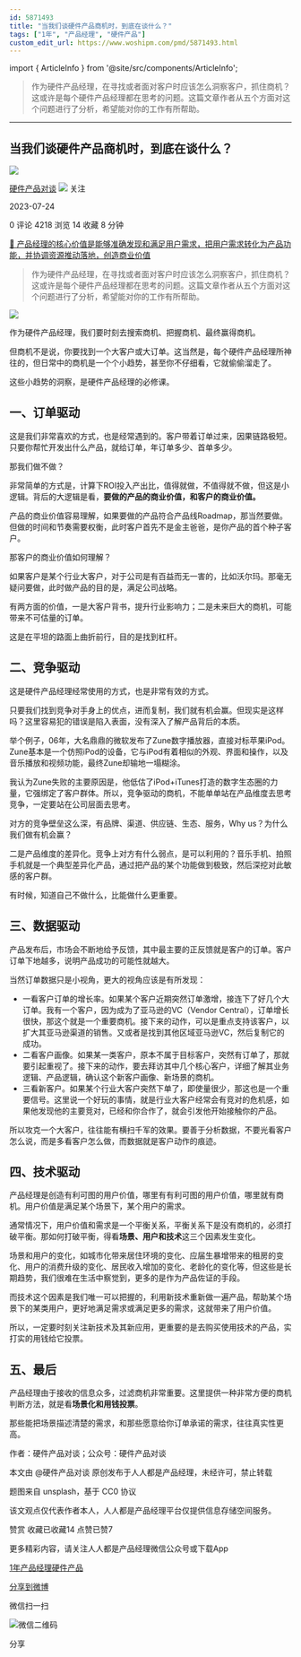 ```yaml
---
id: 5871493
title: "当我们谈硬件产品商机时，到底在谈什么？"
tags: ["1年", "产品经理", "硬件产品"]
custom_edit_url: https://www.woshipm.com/pmd/5871493.html
---
```

import { ArticleInfo } from '@site/src/components/ArticleInfo';

<ArticleInfo
    author="硬件产品对谈"
    authorLink="https://www.woshipm.com/u/1495237"
    published="2023-07-24"
    views={4218}
    comments={0}
    collects={14}
/>

> 作为硬件产品经理，在寻找或者面对客户时应该怎么洞察客户，抓住商机？这或许是每个硬件产品经理都在思考的问题。这篇文章作者从五个方面对这个问题进行了分析，希望能对你的工作有所帮助。

---

## 当我们谈硬件产品商机时，到底在谈什么？

[![](https://static.woshipm.com/passport_avatar_wx_20230204224924_8726.jpg?imageView2/1/w/72/h/72/q/100)](https://www.woshipm.com/u/1495237)

[硬件产品对谈](https://www.woshipm.com/u/1495237) ![](https://static.woshipm.com/tag/1101_1@2x.png) 关注

2023-07-24

0 评论 4218 浏览 14 收藏 8 分钟

[🔗 产品经理的核心价值是能够准确发现和满足用户需求，把用户需求转化为产品功能，并协调资源推动落地，创造商业价值](https://ke.qidianla.com/courses/90pm)

> 作为硬件产品经理，在寻找或者面对客户时应该怎么洞察客户，抓住商机？这或许是每个硬件产品经理都在思考的问题。这篇文章作者从五个方面对这个问题进行了分析，希望能对你的工作有所帮助。

![](https://image.woshipm.com/2023/04/13/904581aa-d9df-11ed-8440-00163e0b5ff3.jpg)

作为硬件产品经理，我们要时刻去搜索商机、把握商机、最终赢得商机。

但商机不是说，你要找到一个大客户或大订单。这当然是，每个硬件产品经理所神往的，但日常中的商机是一个个小趋势，甚至你不仔细看，它就偷偷溜走了。

这些小趋势的洞察，是硬件产品经理的必修课。

## 一、订单驱动

这是我们非常喜欢的方式，也是经常遇到的。客户带着订单过来，因果链路极短。只要你帮忙开发出什么产品，就给订单，年订单多少、首单多少。

那我们做不做？

非常简单的方式是，计算下ROI投入产出比，值得就做，不值得就不做，但这是小逻辑。背后的大逻辑是看，**要做的产品的商业价值，和客户的商业价值。**

产品的商业价值容易理解，如果要做的产品符合产品线Roadmap，那当然要做。但做的时间和节奏需要权衡，此时客户首先不是金主爸爸，是你产品的首个种子客户。

那客户的商业价值如何理解？

如果客户是某个行业大客户，对于公司是有百益而无一害的，比如沃尔玛。那毫无疑问要做，此时做产品的目的是，满足公司战略。

有两方面的价值，一是大客户背书，提升行业影响力；二是未来巨大的商机，可能带来不可估量的订单。

这是在平坦的路面上曲折前行，目的是找到杠杆。

## 二、竞争驱动

这是硬件产品经理经常使用的方式，也是非常有效的方式。

只要我们找到竞争对手身上的优点，进而复制，我们就有机会赢。但现实是这样吗？这里容易犯的错误是陷入表面，没有深入了解产品背后的本质。

举个例子，06年，大名鼎鼎的微软发布了Zune数字播放器，直接对标苹果iPod。Zune基本是一个仿照iPod的设备，它与iPod有着相似的外观、界面和操作，以及音乐播放和视频功能，最终Zune却输地一塌糊涂。

我认为Zune失败的主要原因是，他低估了iPod+iTunes打造的数字生态圈的力量，它强绑定了客户群体。所以，竞争驱动的商机，不能单单站在产品维度去思考竞争，一定要站在公司层面去思考。

对方的竞争壁垒这么深，有品牌、渠道、供应链、生态、服务，Why us？为什么我们做有机会赢？

二是产品维度的差异化。竞争上对方有什么弱点，是可以利用的？音乐手机、拍照手机就是一个典型差异化产品，通过把产品的某个功能做到极致，然后深挖对此敏感的客户群。

有时候，知道自己不做什么，比能做什么更重要。

## 三、数据驱动

产品发布后，市场会不断地给予反馈，其中最主要的正反馈就是客户的订单。客户订单下地越多，说明产品成功的可能性就越大。

当然订单数据只是小视角，更大的视角应该是有所发现：

*   一看客户订单的增长率。如果某个客户近期突然订单激增，接连下了好几个大订单。我有一个客户，因为成为了亚马逊的VC（Vendor Central），订单增长很快，那这个就是一个重要商机。接下来的动作，可以是重点支持该客户，以扩大其亚马逊渠道的销售。又或者是找到其他区域亚马逊VC，然后复制它的成功。
*   二看客户画像。如果某一类客户，原本不属于目标客户，突然有订单了，那就要引起重视了。接下来的动作，要去拜访其中几个核心客户，详细了解其业务逻辑、产品逻辑，确认这个新客户画像、新场景的商机。
*   三看新客户。如果某个行业大客户突然下单了，即使量很少，那这也是一个重要信号。这里说一个好玩的事情，就是行业大客户经常会有竞对的危机感，如果他发现他的主要竞对，已经和你合作了，就会引发他开始接触你的产品。

所以攻克一个大客户，往往能有横扫千军的效果。要善于分析数据，不要光看客户怎么说，而是多看客户怎么做，而数据就是客户动作的痕迹。

## 四、技术驱动

产品经理是创造有利可图的用户价值，哪里有有利可图的用户价值，哪里就有商机。用户价值是满足某个场景下，某个用户的需求。

通常情况下，用户价值和需求是一个平衡关系，平衡关系下是没有商机的，必须打破平衡。那如何打破平衡，得看**场景、用户和技术**这三个因素发生变化。

场景和用户的变化，如城市化带来居住环境的变化、应届生暴增带来的租房的变化、用户的消费升级的变化、居民收入增加的变化、老龄化的变化等，但这些是长期趋势，我们很难在生活中察觉到，更多的是作为产品佐证的手段。

而技术这个因素是我们唯一可以把握的，利用新技术重新做一遍产品，帮助某个场景下的某类用户，更好地满足需求或满足更多的需求，这就带来了用户价值。

所以，一定要时刻关注新技术及其新应用，更重要的是去购买使用技术的产品，实打实的用钱给它投票。

## 五、最后

产品经理由于接收的信息众多，过滤商机非常重要。这里提供一种非常方便的商机判断方法，就是看**场景化和用钱投票**。

那些能把场景描述清楚的需求，和那些愿意给你订单承诺的需求，往往真实性更高。

作者：硬件产品对谈；公众号：硬件产品对谈

本文由 @硬件产品对谈 原创发布于人人都是产品经理，未经许可，禁止转载

题图来自 unsplash，基于 CC0 协议

该文观点仅代表作者本人，人人都是产品经理平台仅提供信息存储空间服务。

赞赏 收藏已收藏14 点赞已赞7

更多精彩内容，请关注人人都是产品经理微信公众号或下载App

[1年](https://www.woshipm.com/tag/1%e5%b9%b4)[产品经理](https://www.woshipm.com/tag/pmd)[硬件产品](https://www.woshipm.com/tag/%e7%a1%ac%e4%bb%b6%e4%ba%a7%e5%93%81)

[分享到微博](https://service.weibo.com/share/share.php?appkey=2775287854&title=当我们谈硬件产品商机时，到底在谈什么？&url=https://www.woshipm.com/pmd/5871493.html&pic=https://image.woshipm.com/2023/04/13/904581aa-d9df-11ed-8440-00163e0b5ff3.jpg)

微信扫一扫

![微信二维码](https://api.pwmqr.com/qrcode/create/?url=https://www.woshipm.com/pmd/5871493.html)

分享